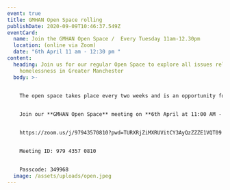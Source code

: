 ```yaml
---
event: true
title: GMHAN Open Space rolling
publishDate: 2020-09-09T10:46:37.549Z
eventCard:
  name: Join the GMHAN Open Space /  Every Tuesday 11am-12.30pm
  location: (online via Zoom)
  date: "6th April 11 am - 12:30 pm "
content:
  heading: Join us for our regular Open Space to explore all issues related to
    homelessness in Greater Manchester
  body: >-
    

    The open space takes place every two weeks and is an opportunity for you to contribute to any live discussions or bring up an issue/idea you’ve come across in your work.


    Join our **GMHAN Open Space** meeting on **6th April at 11:00 AM - 12:30 PM**


    https://zoom.us/j/97943570810?pwd=TURXRjZiMXRUVitCY3AyQzZZZE1VQT09


    Meeting ID: 979 4357 0810


    Passcode: 349968
  image: /assets/uploads/open.jpeg
---
```

